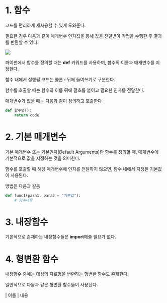 # 1. 함수
코드를 편리하게 재사용할 수 있게 도와준다.

필요한 경우 다음과 같이 매개변수 인자값을 통해 값을 전달받아 작업을 수행한 후 결과를 반환할 수 있다.


![](https://i.imgur.com/jnNPq1F.png)

파이썬에서 함수를 정의할 때는 **def** 키워드를 사용하며, 함수의 이름과 매개변수를 지정한다.

함수 내에서 실행될 코드는 콜론 **:**  뒤에 들여쓰기로 구분한다.

함수를 호출할 때는 함수의 이름 뒤에 괄호를 붙이고 필요한 인자를 전달한다.

매개변수가 없을 때는 다음과 같이 정의하고 호출한다
```python
def 함수명():
	return code
```

# 2. 기본 매개변수
기본 매개변수 또는 기본인자(Default Arguments)란 함수를 정의할 때, 매개변수에 기본적으로 값을 지정하는 것을 의미한다.

함수를 호출할 때 해당 매개변수에 인자를 전달하지 않으면, 함수 내에서 지정된 기본값이 사용된다.

방법은 다음과 같음
```python
def func1(para1, para2 = "기본값"):
	# 함수내용
```

# 3. 내장함수
기본적으로 존재하는 내장함수들은 **import**해줄 필요가 없다.

# 4. 형변환 함수
내장함수 중에는 대상의 자료형을 변환하는 형변환 함수도 존재한다.

일반적으로 다음과 같은 형변환 함수들이 사용된다.

| 이름 | 내용 